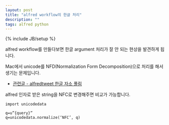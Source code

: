 ```yaml
---
layout: post
title: "alfred workflow의 한글 처리"
description: ""
tags: alfred python
---
```

{% include JB/setup %}

alfred workflow를 만들다보면 한글 argument 처리가 잘 안 되는 현상을 발견하게 됩니다.

Mac에서 unicode를 NFD(Normalization Form Decomposition)으로 처리를 해서 생기는 문제입니다. 

- [관련글 - alfredtweet 한글 자소 풀림](http://jmjeong.com/alfredtweet-한글-자소-풀림-패치-2/)

alfred 인자로 받은 string을 NFC로 변경해주면 비교가 가능합니다. 

	import unicodedata

	q=u”{query}”
	q=unicodedata.normalize(‘NFC’, q)

